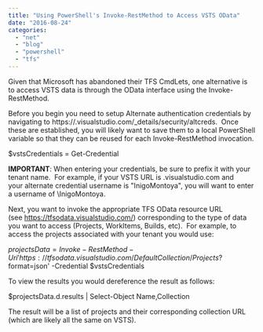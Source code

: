 ```yaml
---
title: "Using PowerShell's Invoke-RestMethod to Access VSTS OData"
date: "2016-08-24"
categories: 
  - "net"
  - "blog"
  - "powershell"
  - "tfs"
---
```


Given that Microsoft has abandoned their TFS CmdLets, one alternative is to access VSTS data is through the OData interface using the Invoke-RestMethod.

Before you begin you need to setup Alternate authentication credentials by navigating to https://<yourtenant>.visualstudio.com/\_details/security/altcreds.  Once these are established, you will likely want to save them to a local PowerShell variable so that they can be reused for each Invoke-RestMethod invocation.

$vstsCredentials = Get-Credential

**IMPORTANT**: When entering your credentials, be sure to prefix it with your tenant name.  For example, if your VSTS URL is <domain>.visualstudio.com and your alternate credential username is "InigoMontoya", you will want to enter a username of <domain>\\InigoMontoya.

Next, you want to invoke the appropriate TFS OData resource URL (see https://tfsodata.visualstudio.com/) corresponding to the type of data you want to access (Projects, WorkItems, Builds, etc).  For example, to access the projects associated with your tenant you would use:

$projectsData = Invoke-RestMethod -Uri 'https://tfsodata.visualstudio.com/DefaultCollection/Projects?$format=json' -Credential $vstsCredentials

To view the results you would dereference the result as follows:

$projectsData.d.results | Select-Object Name,Collection

The result will be a list of projects and their corresponding collection URL (which are likely all the same on VSTS).
